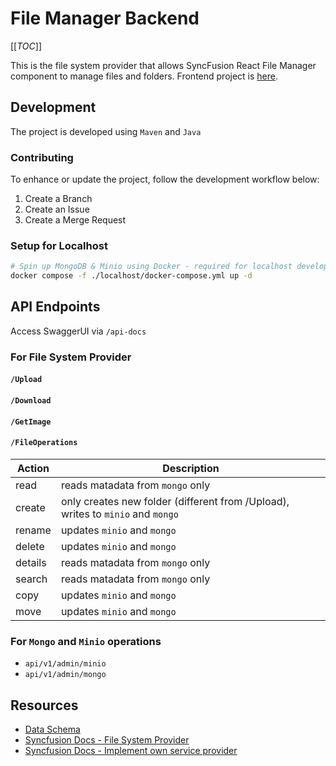 # File Manager Backend

[[_TOC_]]

This is the file system provider that allows SyncFusion React File Manager component to manage files and folders. Frontend project is [here](https://github.com/starstormfall/explore-syncfusion-fe).

## Development 

The project is developed using `Maven` and `Java`

### Contributing 

To enhance or update the project, follow the development workflow below:
1. Create a Branch
2. Create an Issue
3. Create a Merge Request

### Setup for Localhost
```bash
# Spin up MongoDB & Minio using Docker - required for localhost development
docker compose -f ./localhost/docker-compose.yml up -d
```

## API Endpoints
Access SwaggerUI via `/api-docs`

### For File System Provider

#### `/Upload`
#### `/Download`
#### `/GetImage`
#### `/FileOperations`
| **Action** | **Description**                                                                 |
|------------|---------------------------------------------------------------------------------|
| read       | reads matadata from `mongo` only                                                |
| create     | only creates new folder (different from /Upload), writes to `minio` and `mongo` |
| rename     | updates `minio` and `mongo`                                                     |
| delete     | updates `minio` and `mongo`                                                     |
| details    | reads matadata from `mongo` only                                                |
| search     | reads matadata from `mongo` only                                                |
| copy       | updates `minio` and `mongo`                                                     |
| move       | updates `minio` and `mongo`                                                     |


### For `Mongo` and `Minio` operations
- `api/v1/admin/minio`
- `api/v1/admin/mongo`

## Resources

- [Data Schema](https://dbdiagram.io/d/Products-65de95bc5cd0412774f889fe)
- [Syncfusion Docs - File System Provider](https://ej2.syncfusion.com/react/documentation/file-manager/file-system-provider)
- [Syncfusion Docs - Implement own service provider](https://ej2.syncfusion.com/react/documentation/file-manager/how-to/custom-file-provider)

